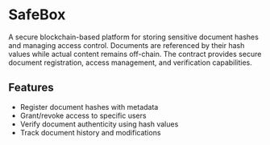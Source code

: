# SafeBox
A secure blockchain-based platform for storing sensitive document hashes and managing access control. Documents are referenced by their hash values while actual content remains off-chain. The contract provides secure document registration, access management, and verification capabilities.

## Features
- Register document hashes with metadata
- Grant/revoke access to specific users
- Verify document authenticity using hash values
- Track document history and modifications